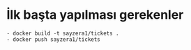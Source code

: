 # İlk başta yapılması gerekenler

    - docker build -t sayzera1/tickets .
    - docker push sayzera1/tickets
